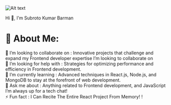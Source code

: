 <img src="https://i.ibb.co/pRvycx9/git-banner.jpg" alt="Alt text">

Hi 👋, I'm Subroto Kumar Barman

# 💫 About Me:
👯 I’m looking to collaborate on :  Innovative projects that challenge and expand my Frontend developer expertise I’m looking to collaborate on<br>🤝 I’m looking for help with : Strategies for optimizing performance and efficiency in Frontend development.<br>🌱 I’m currently learning : Advanced techniques in React.js, Node.js, and MongoDB to stay at the forefront of web development.<br>💬 Ask me about : Anything related to Frontend development, and JavaScript I’m always up for a tech chat!<br>⚡ Fun fact :   I Can Recite The Entire React Project From Memory! !

